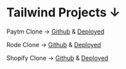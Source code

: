 # Tailwind Projects &darr;

Paytm Clone &rarr; [Github](https://github.com/Zuber8040/Ineuron-Paytm-Clone) & [Deployed](https://dashing-medovik-55eee6.netlify.app/)

Rode Clone &rarr; [Github](https://github.com/Zuber8040/Ineuron-Rode-Clone) & [Deployed](https://zuber8040.github.io/Ineuron-Rode-Clone/)

Shopify Clone &rarr; [Github](https://github.com/Zuber8040/Ineuron-Shopify-Clone) & [Deployed](https://zuber8040.github.io/Ineuron-Shopify-Clone/)
